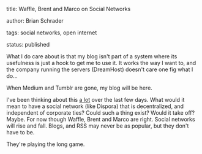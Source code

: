 title: Waffle, Brent and Marco on Social Networks

author: Brian Schrader

tags: social networks, open internet

status: published


<div class='link'>What I do care about is that my blog isn't part of a system where its usefulness is just a hook to get me to use it. It works the way I want to, and the company running the servers (DreamHost) doesn't care one fig what I do...

When Medium and Tumblr are gone, my blog will be here.</div>



I've been thinking about this [a lot](http://brianschrader.com/archive/twitter-and-the-open-web/) over the last few days. What would it mean to have a social network (like Dispora) that is decentralized, and independent of corporate ties? Could such a thing exist? Would it take off? Maybe. For now though Waffle, Brent and Marco are right. Social networks will rise and fall. Blogs, and RSS may never be as popular, but they don't have to be. 



They're playing the long game.
